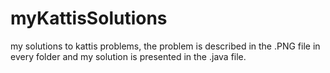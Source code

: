 # myKattisSolutions
my solutions to kattis problems, the problem is described in the .PNG file in every folder and my solution is presented in the .java file.

